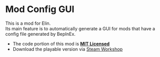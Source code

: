 # Mod Config GUI #

This is a mod for Elin.  
Its main feature is to automatically generate a GUI for mods that have a config file generated by BepInEx.

- The code portion of this mod is **[MIT Licensed](LICENSE)**
- Download the playable version via [Steam Workshop](https://steamcommunity.com/sharedfiles/filedetails/?id=3379819704)
